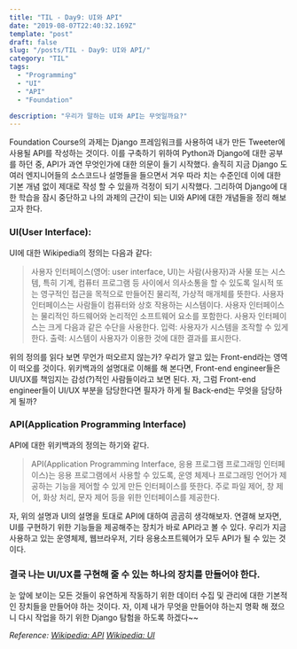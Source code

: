 ```yaml
---
title: "TIL - Day9: UI와 API"
date: "2019-08-07T22:40:32.169Z"
template: "post"
draft: false
slug: "/posts/TIL - Day9: UI와 API/"
category: "TIL"
tags:
  - "Programming"
  - "UI"
  - "API"
  - "Foundation"

description: "우리가 말하는 UI와 API는 무엇일까요?"
---
```


<!-- - [The first transition](#the-first-transition) -->

Foundation Course의 과제는 Django 프레임워크를 사용하여 내가 만든 Tweeter에 사용될 API를 작성하는 것이다. 이를 구축하기 위하여 Python과 Django에 대한 공부를 하던 중, API가 과연 무엇인가에 대한 의문이 들기 시작했다. 솔직히 지금 Django 도 여러 엔지니어들의 소스코드나 설명들을 들으면서 겨우 따라 치는 수준인데 이에 대한 기본 개념 없이 제대로 작성 할 수 있을까 걱정이 되기 시작했다. 그리하여 Django에 대한 학습을 잠시 중단하고 나의 과제의 근간이 되는 UI와 API에 대한 개념들을 정리 해보고자 한다.

### UI(User Interface):
UI에 대한 Wikipedia의 정의는 다음과 같다:
>사용자 인터페이스(영어: user interface, UI)는 사람(사용자)과 사물 또는 시스템, 특히 기계, 컴퓨터 프로그램 등 사이에서 의사소통을 할 수 있도록 일시적 또는 영구적인 접근을 목적으로 만들어진 물리적, 가상적 매개체를 뜻한다. 사용자 인터페이스는 사람들이 컴퓨터와 상호 작용하는 시스템이다. 사용자 인터페이스는 물리적인 하드웨어와 논리적인 소프트웨어 요소를 포함한다. 사용자 인터페이스는 크게 다음과 같은 수단을 사용한다.
입력: 사용자가 시스템을 조작할 수 있게 한다.
출력: 시스템이 사용자가 이용한 것에 대한 결과를 표시한다.

위의 정의를 읽다 보면 무언가 떠오르지 않는가? 우리가 알고 있는 Front-end라는 영역이 떠오를 것이다. 위키백과의 설명대로 이해를 해 본다면, Front-end engineer들은 UI/UX를 책임지는 감성(?)적인 사람들이라고 보면 된다. 자, 그럼 Front-end engineer들이 UI/UX 부분을 담당한다면 필자가 하게 될 Back-end는 무엇을 담당하게 될까?

### API(Application Programming Interface)
API에 대한 위키백과의 정의는 하기와 같다.
>API(Application Programming Interface, 응용 프로그램 프로그래밍 인터페이스)는 응용 프로그램에서 사용할 수 있도록, 운영 체제나 프로그래밍 언어가 제공하는 기능을 제어할 수 있게 만든 인터페이스를 뜻한다. 주로 파일 제어, 창 제어, 화상 처리, 문자 제어 등을 위한 인터페이스를 제공한다.

자, 위의 설명과 UI의 설명을 토대로 API에 대하여 곰곰히 생각해보자. 연결해 보자면, UI를 구현하기 위한 기능들을 제공해주는 장치가 바로 API라고 볼 수 있다. 우리가 지금 사용하고 있는 운영체제, 웹브라우저, 기타 응용소프트웨어가 모두 API가 될 수 있는 것이다.

### 결국 나는 UI/UX를 구현해 줄 수 있는 하나의 장치를 만들어야 한다.

눈 앞에 보이는 모든 것들이 유연하게 작동하기 위한 데이터 수집 및 관리에 대한 기본적인 장치들을 만들어야 하는 것이다. 자, 이제 내가 무엇을 만들어야 하는지 명확 해 졌으니 다시 작업을 하기 위한 Django 탐험을 하도록 하겠다~~

*Reference:
[Wikipedia: API](https://ko.wikipedia.org/wiki/API) 
[Wikipedia: UI](https://ko.wikipedia.org/wiki/%EC%82%AC%EC%9A%A9%EC%9E%90_%EC%9D%B8%ED%84%B0%ED%8E%98%EC%9D%B4%EC%8A%A4)*
